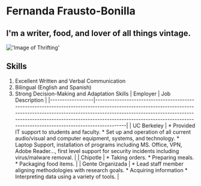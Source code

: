 # Fernanda Frausto-Bonilla
## I'm a writer, food, and lover of all things vintage.  
!['Image of Thrifting'](https://www.goodwillsew.com/hs-fs/hubfs/Interiror%20Thrifter.jpg?width=1200&name=Interiror%20Thrifter.jpg)
## Skills
1. Excellent Written and Verbal Communication
2. Bilingual (English and Spanish)
3. Strong Decision-Making and Adaptation Skills 
| Employer         | Job Description                                                                                                                                                                                                                                                                                                     |
|------------------|---------------------------------------------------------------------------------------------------------------------------------------------------------------------------------------------------------------------------------------------------------------------------------------------------------------------|
| UC Berkeley      | * Provided IT support to students and faculty. * Set up and operation of all current audio/visual and computer equipment, systems, and technology. * Laptop Support, installation of programs including MS. Office, VPN, Adobe Reader…, first level support for security incidents including virus/malware removal. |
| Chipotle         | * Taking orders. * Preparing meals. * Packaging food items.                                                                                                                                                                                                                                                         |
| Gente Organizada | * Lead staff member aligning methodologies with research goals. * Acquiring information * Interpreting data using a variety of tools.                                                                                                                                                                               |
